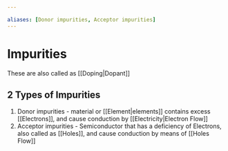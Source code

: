 ```yaml
---

aliases: [Donor impurities, Acceptor impurities]
---
```

# Impurities
These are also called as [[Doping|Dopant]]


## 2 Types of Impurities
1. Donor impurities - material or [[Element|elements]] contains excess [[Electrons]], and cause conduction by [[Electricity|Electron Flow]]
2. Acceptor impurities - Semiconductor that has a deficiency of Electrons, also called as [[Holes]], and cause conduction by means of [[Holes Flow]]

